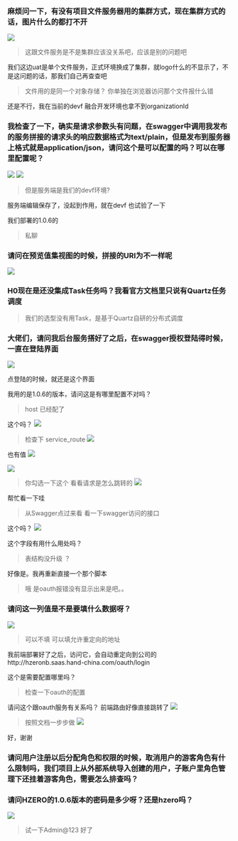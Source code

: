 ### 麻烦问一下，有没有项目文件服务器用的集群方式，现在集群方式的话，图片什么的都打不开
![](https://img2018.cnblogs.com/blog/1231979/202001/1231979-20200102110836071-808865710.png)

>这跟文件服务是不是集群应该没关系吧，应该是别的问题吧

我们这边uat是单个文件服务，正式环境换成了集群，就logo什么的不显示了，不是这问题的话，那我们自己再查查吧

>文件用的是同一个对象存储？ 你单独在浏览器访问那个文件报什么错



还是不行，我在当前的devf 融合开发环境也拿不到organizationId



### 我检查了一下，确实是请求参数头有问题，在swagger中调用我发布的服务拼接的请求头的响应数据格式为text/plain，但是发布到服务器上格式就是application/json，请问这个是可以配置的吗？可以在哪里配置呢？

![](https://img2018.cnblogs.com/blog/1231979/202001/1231979-20200102111238205-2147060070.png)
![](https://img2018.cnblogs.com/blog/1231979/202001/1231979-20200102111245522-1032558818.png)

>但是服务端是我们的devf环境?

服务端编辑保存了，没起到作用，就在devf 也试验了一下

我们部署的1.0.6的

>私聊


### 请问在预览值集视图的时候，拼接的URI为不一样呢
![](https://img2018.cnblogs.com/blog/1231979/202001/1231979-20200102111331566-341309918.png)


### H0现在是还没集成Task任务吗？我看官方文档里只说有Quartz任务调度

>我们的选型没有用Task，是基于Quartz自研的分布式调度



### 大佬们，请问我后台服务搭好了之后，在swagger授权登陆得时候，一直在登陆界面

![](https://img2018.cnblogs.com/blog/1231979/202001/1231979-20200102111435121-664735245.png)

点登陆的时候，就还是这个界面

我用的是1.0.6的版本，请问这是有哪里配置不对吗？

>host 已经配了

这个吗？
![](https://img2018.cnblogs.com/blog/1231979/202001/1231979-20200102111646483-1959146539.png)

>检查下 service_route 
![](https://img2018.cnblogs.com/blog/1231979/202001/1231979-20200102111711305-1705455692.png)

也有值
![](https://img2018.cnblogs.com/blog/1231979/202001/1231979-20200102111725171-649177590.png)

![](https://img2018.cnblogs.com/blog/1231979/202001/1231979-20200102111753643-946697215.png)


>你勾选一下这个 看看请求是怎么跳转的
![](https://img2018.cnblogs.com/blog/1231979/202001/1231979-20200102111827300-17971699.png)

帮忙看一下哇
>从Swagger点过来看 看一下swagger访问的接口


这个吗？
![](https://img2018.cnblogs.com/blog/1231979/202001/1231979-20200102111950605-347083375.png)

这个字段有用什么用处吗？
>表结构没升级 ？

好像是。我再重新直接一个那个脚本

>哦 是oauth报错没有显示出来是吧。。




### 请问这一列值是不是要填什么数据呀？
![](https://img2018.cnblogs.com/blog/1231979/202001/1231979-20200102112138685-745101551.png)

>可以不填  可以填允许重定向的地址

我前端部署好了之后，访问它，会自动重定向到公司的http://hzeronb.saas.hand-china.com/oauth/login

这个是需要配置哪里吗？

>检查一下oauth的配置

请问这个跟oauth服务有关系吗？ 前端路由好像直接跳转了
![](https://img2018.cnblogs.com/blog/1231979/202001/1231979-20200102112252937-1121725754.png)


>按照文档一步步做
![](https://img2018.cnblogs.com/blog/1231979/202001/1231979-20200102112321174-637063446.png)

好，谢谢



### 请问用户注册以后分配角色和权限的时候，取消用户的游客角色有什么限制吗，我们项目上从外部系统导入创建的用户，子账户里角色管理下还挂着游客角色，需要怎么排查吗？


### 请问HZERO的1.0.6版本的密码是多少呀？还是hzero吗？
![](https://img2018.cnblogs.com/blog/1231979/202001/1231979-20200102112046150-1339785556.png)

>试一下Admin@123
好了
